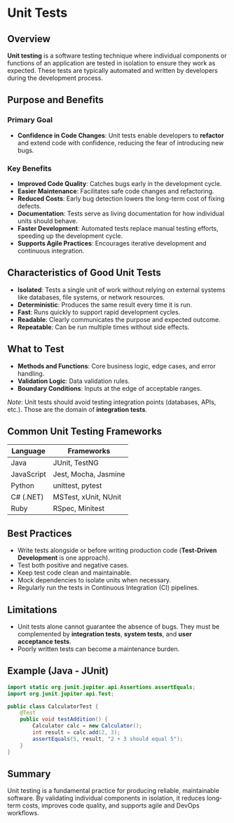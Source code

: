 # Unit Tests

## Overview

**Unit testing** is a software testing technique where individual components or functions of an application are tested in isolation to ensure they work as expected. These tests are typically automated and written by developers during the development process.

## Purpose and Benefits

### Primary Goal

- **Confidence in Code Changes**: Unit tests enable developers to **refactor** and extend code with confidence, reducing the fear of introducing new bugs.

### Key Benefits

- **Improved Code Quality**: Catches bugs early in the development cycle.
- **Easier Maintenance**: Facilitates safe code changes and refactoring.
- **Reduced Costs**: Early bug detection lowers the long-term cost of fixing defects.
- **Documentation**: Tests serve as living documentation for how individual units should behave.
- **Faster Development**: Automated tests replace manual testing efforts, speeding up the development cycle.
- **Supports Agile Practices**: Encourages iterative development and continuous integration.

## Characteristics of Good Unit Tests

- **Isolated**: Tests a single unit of work without relying on external systems like databases, file systems, or network resources.
- **Deterministic**: Produces the same result every time it is run.
- **Fast**: Runs quickly to support rapid development cycles.
- **Readable**: Clearly communicates the purpose and expected outcome.
- **Repeatable**: Can be run multiple times without side effects.

## What to Test

- **Methods and Functions**: Core business logic, edge cases, and error handling.
- **Validation Logic**: Data validation rules.
- **Boundary Conditions**: Inputs at the edge of acceptable ranges.

_Note_: Unit tests should avoid testing integration points (databases, APIs, etc.). Those are the domain of **integration tests**.

## Common Unit Testing Frameworks

| Language   | Frameworks           |
| ---------- | -------------------- |
| Java       | JUnit, TestNG        |
| JavaScript | Jest, Mocha, Jasmine |
| Python     | unittest, pytest     |
| C# (.NET)  | MSTest, xUnit, NUnit |
| Ruby       | RSpec, Minitest      |

## Best Practices

- Write tests alongside or before writing production code (**Test-Driven Development** is one approach).
- Test both positive and negative cases.
- Keep test code clean and maintainable.
- Mock dependencies to isolate units when necessary.
- Regularly run the tests in Continuous Integration (CI) pipelines.

## Limitations

- Unit tests alone cannot guarantee the absence of bugs. They must be complemented by **integration tests**, **system tests**, and **user acceptance tests**.
- Poorly written tests can become a maintenance burden.

## Example (Java - JUnit)

```java
import static org.junit.jupiter.api.Assertions.assertEquals;
import org.junit.jupiter.api.Test;

public class CalculatorTest {
    @Test
    public void testAddition() {
        Calculator calc = new Calculator();
        int result = calc.add(2, 3);
        assertEquals(5, result, "2 + 3 should equal 5");
    }
}
```

## Summary

Unit testing is a fundamental practice for producing reliable, maintainable software. By validating individual components in isolation, it reduces long-term costs, improves code quality, and supports agile and DevOps workflows.
